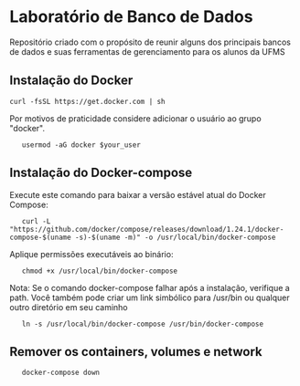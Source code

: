 # Laboratório de Banco de Dados

Repositório criado com o propósito de reunir alguns dos principais bancos de dados e suas ferramentas de gerenciamento para os alunos da UFMS

## Instalação do Docker

```shell
curl -fsSL https://get.docker.com | sh
```

Por motivos de praticidade considere adicionar o usuário ao grupo "docker".

```shell
   usermod -aG docker $your_user
```

## Instalação do Docker-compose

Execute este comando para baixar a versão estável atual do Docker Compose:

```shell
   curl -L "https://github.com/docker/compose/releases/download/1.24.1/docker-compose-$(uname -s)-$(uname -m)" -o /usr/local/bin/docker-compose
```

Aplique permissões executáveis ​​ao binário:

```shell
   chmod +x /usr/local/bin/docker-compose
```

Nota: Se o comando docker-compose falhar após a instalação, verifique a path. Você também pode criar um link simbólico para /usr/bin ou qualquer outro diretório em seu caminho

```shell
   ln -s /usr/local/bin/docker-compose /usr/bin/docker-compose
```

## Remover os containers, volumes e network

```shell
   docker-compose down
```
